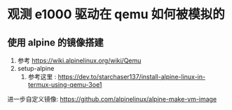 # 观测 e1000 驱动在 qemu 如何被模拟的

## 使用 alpine 的镜像搭建
1. 参考 https://wiki.alpinelinux.org/wiki/Qemu
2. setup-alpine
    1. 参考这里 : https://dev.to/starchaser137/install-alpine-linux-in-termux-using-qemu-3oe1

进一步自定义镜像: https://github.com/alpinelinux/alpine-make-vm-image
